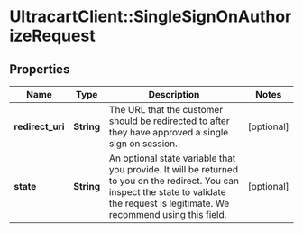# UltracartClient::SingleSignOnAuthorizeRequest

## Properties
Name | Type | Description | Notes
------------ | ------------- | ------------- | -------------
**redirect_uri** | **String** | The URL that the customer should be redirected to after they have approved a single sign on session. | [optional] 
**state** | **String** | An optional state variable that you provide.  It will be returned to you on the redirect.  You can inspect the state to validate the request is legitimate.  We recommend using this field. | [optional] 


